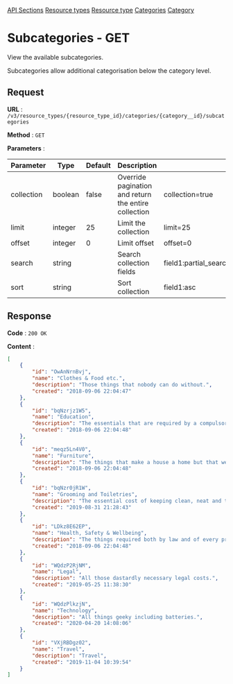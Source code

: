 [API Sections](../Sections.md)
[Resource types](../resource-types/GET.md)
[Resource type](../resource-type/GET.md)
[Categories](../categories/GET.md)
[Category](../category/GET.md)

# Subcategories - GET

View the available subcategories.

Subcategories allow additional categorisation below the category level.

## Request

**URL** : `/v3/resource_types/{resource_type_id}/categories/{category__id}/subcategories`

**Method** : `GET`

**Parameters** :

Parameter | Type | Default | Description | Example
---|---|---|---|---
collection | boolean | false | Override pagination and return the entire collection | collection=true
limit | integer | 25 | Limit the collection | limit=25
offset | integer | 0 | Limit offset | offset=0
search | string | | Search collection fields | field1:partial_search_term\|field2:partial_search_term
sort | string | | Sort collection | field1:asc|field2:desc

## Response

**Code** : `200 OK`

**Content** : 
```json
[
    {
        "id": "OwAnNrnBvj",
        "name": "Clothes & Food etc.",
        "description": "Those things that nobody can do without.",
        "created": "2018-09-06 22:04:47"
    },
    {
        "id": "bqNzrjz1W5",
        "name": "Education",
        "description": "The essentials that are required by a compulsory education.",
        "created": "2018-09-06 22:04:48"
    },
    {
        "id": "meqz5Ln4V0",
        "name": "Furniture",
        "description": "The things that make a house a home but that we can’t do without.",
        "created": "2018-09-06 22:04:48"
    },
    {
        "id": "bqNzr0jR1W",
        "name": "Grooming and Toiletries",
        "description": "The essential cost of keeping clean, neat and tidy.",
        "created": "2019-08-31 21:28:43"
    },
    {
        "id": "LDkz8E62EP",
        "name": "Health, Safety & Wellbeing",
        "description": "The things required both by law and of every protective parent.",
        "created": "2018-09-06 22:04:48"
    },
    {
        "id": "WQdzP2RjNM",
        "name": "Legal",
        "description": "All those dastardly necessary legal costs.",
        "created": "2019-05-25 11:38:30"
    },
    {
        "id": "WQdzPlkzjN",
        "name": "Technology",
        "description": "All things geeky including batteries.",
        "created": "2020-04-20 14:08:06"
    },
    {
        "id": "VXjRBDgz02",
        "name": "Travel",
        "description": "Travel",
        "created": "2019-11-04 10:39:54"
    }
]
```
